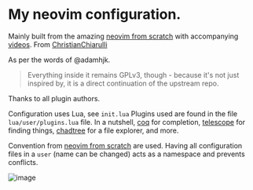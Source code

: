 # My neovim configuration.

Mainly built from the amazing [neovim from scratch](https://github.com/LunarVim/Neovim-from-scratch) with accompanying [videos](https://www.youtube.com/playlist?list=PLhoH5vyxr6Qq41NFL4GvhFp-WLd5xzIzZ). From [ChristianChiarulli](https://github.com/ChristianChiarulli)

As per the words of @adamhjk. 
> Everything inside it remains GPLv3, though - because it's not just inspired by, it is a direct continuation of the upstream repo.

Thanks to all plugin authors.

Configuration uses Lua, see ``init.lua``
Plugins used are found in the file ``lua/user/plugins.lua`` file.
In a nutshell, [coq](https://github.com/ms-jpq/coq_nvim) for completion, [telescope](https://github.com/nvim-telescope/telescope.nvim) for finding things, [chadtree](https://github.com/ms-jpq/chadtree) for a file explorer, and more.

Convention from [neovim from scratch](https://github.com/LunarVim/Neovim-from-scratch) are used. Having all configuration files in a ``user`` (name can be changed) acts as a namespace and prevents conflicts.

![image](https://user-images.githubusercontent.com/53919/149979033-ae1c01ae-bb4c-4959-93a7-c84f18f0a34a.png)
